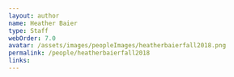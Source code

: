 ```yaml
---
layout: author
name: Heather Baier
type: Staff
webOrder: 7.0
avatar: /assets/images/peopleImages/heatherbaierfall2018.png
permalink: /people/heatherbaierfall2018
links:
---
```


